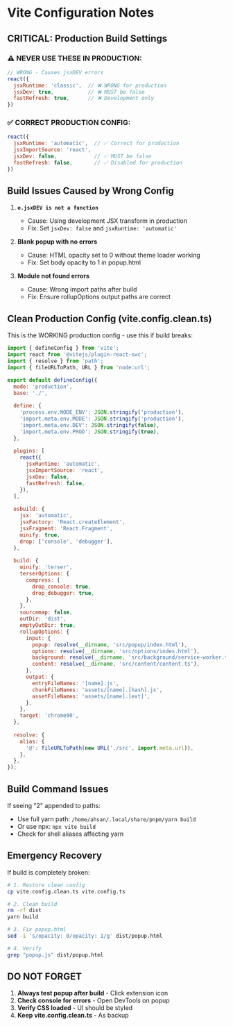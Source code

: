 # Vite Configuration Notes

## CRITICAL: Production Build Settings

### ⚠️ NEVER USE THESE IN PRODUCTION:
```javascript
// WRONG - Causes jsxDEV errors
react({
  jsxRuntime: 'classic',  // ❌ WRONG for production
  jsxDev: true,           // ❌ MUST be false
  fastRefresh: true,      // ❌ Development only
})
```

### ✅ CORRECT PRODUCTION CONFIG:
```javascript
react({
  jsxRuntime: 'automatic',  // ✅ Correct for production
  jsxImportSource: 'react',
  jsxDev: false,            // ✅ MUST be false
  fastRefresh: false,       // ✅ Disabled for production
})
```

## Build Issues Caused by Wrong Config

1. **`e.jsxDEV is not a function`**
   - Cause: Using development JSX transform in production
   - Fix: Set `jsxDev: false` and `jsxRuntime: 'automatic'`

2. **Blank popup with no errors**
   - Cause: HTML opacity set to 0 without theme loader working
   - Fix: Set body opacity to 1 in popup.html

3. **Module not found errors**
   - Cause: Wrong import paths after build
   - Fix: Ensure rollupOptions output paths are correct

## Clean Production Config (vite.config.clean.ts)

This is the WORKING production config - use this if build breaks:

```javascript
import { defineConfig } from 'vite';
import react from '@vitejs/plugin-react-swc';
import { resolve } from 'path';
import { fileURLToPath, URL } from 'node:url';

export default defineConfig({
  mode: 'production',
  base: './',
  
  define: {
    'process.env.NODE_ENV': JSON.stringify('production'),
    'import.meta.env.MODE': JSON.stringify('production'),
    'import.meta.env.DEV': JSON.stringify(false),
    'import.meta.env.PROD': JSON.stringify(true),
  },
  
  plugins: [
    react({
      jsxRuntime: 'automatic',
      jsxImportSource: 'react',
      jsxDev: false,
      fastRefresh: false,
    }),
  ],
  
  esbuild: {
    jsx: 'automatic',
    jsxFactory: 'React.createElement',
    jsxFragment: 'React.Fragment',
    minify: true,
    drop: ['console', 'debugger'],
  },
  
  build: {
    minify: 'terser',
    terserOptions: {
      compress: {
        drop_console: true,
        drop_debugger: true,
      },
    },
    sourcemap: false,
    outDir: 'dist',
    emptyOutDir: true,
    rollupOptions: {
      input: {
        popup: resolve(__dirname, 'src/popup/index.html'),
        options: resolve(__dirname, 'src/options/index.html'),
        background: resolve(__dirname, 'src/background/service-worker.ts'),
        content: resolve(__dirname, 'src/content/content.ts'),
      },
      output: {
        entryFileNames: '[name].js',
        chunkFileNames: 'assets/[name].[hash].js',
        assetFileNames: 'assets/[name].[ext]',
      },
    },
    target: 'chrome90',
  },
  
  resolve: {
    alias: {
      '@': fileURLToPath(new URL('./src', import.meta.url)),
    },
  },
});
```

## Build Command Issues

If seeing "2" appended to paths:
- Use full yarn path: `/home/ahsan/.local/share/pnpm/yarn build`
- Or use npx: `npx vite build`
- Check for shell aliases affecting yarn

## Emergency Recovery

If build is completely broken:
```bash
# 1. Restore clean config
cp vite.config.clean.ts vite.config.ts

# 2. Clean build
rm -rf dist
yarn build

# 3. Fix popup.html
sed -i 's/opacity: 0/opacity: 1/g' dist/popup.html

# 4. Verify
grep "popup.js" dist/popup.html
```

## DO NOT FORGET

1. **Always test popup after build** - Click extension icon
2. **Check console for errors** - Open DevTools on popup
3. **Verify CSS loaded** - UI should be styled
4. **Keep vite.config.clean.ts** - As backup
